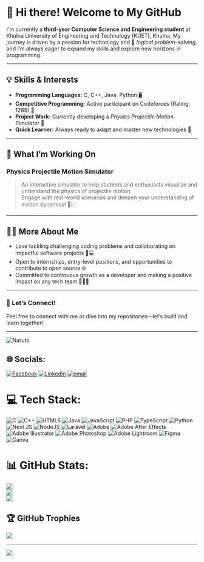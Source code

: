 # 👋 Hi there! Welcome to My GitHub

I'm currently a **third-year Computer Science and Engineering student** at Khulna University of Engineering and Technology (KUET), Khulna. My journey is driven by a passion for technology and 🧠 *logical problem-solving,* and I’m always eager to expand my skills and explore new horizons in programming.

---

## 💡 Skills & Interests

- **Programming Languages:** C, C++, Java, Python 🖥️  
- **Competitive Programming:** Active participant on Codeforces (Rating: 1289) 🏅  
- **Project Work:** Currently developing a *Physics Projectile Motion Simulator* 🎯  
- **Quick Learner:** Always ready to adapt and master new technologies 🚀

---

## 🔧 What I’m Working On

### Physics Projectile Motion Simulator
> An interactive simulator to help students and enthusiasts visualize and understand the physics of projectile motion.  
> Engage with real-world scenarios and deepen your understanding of motion dynamics! 🏀📈  

---

## 🙋‍♂️ More About Me

- Love tackling challenging coding problems and collaborating on impactful software projects 🤝💻
- Open to internships, entry-level positions, and opportunities to contribute to open source 🌐
- Committed to continuous growth as a developer and making a positive impact on any tech team 🌱👨‍💻

---

### 🌟 Let’s Connect!

Feel free to connect with me or dive into my repositories—let’s build and learn together!

---


![Naruto](https://media2.giphy.com/media/v1.Y2lkPTc5MGI3NjExNnFodW5ocml2ZnZuYXVnbHR4b2FkMGgyb3FxNXVscWNsOHcyZTJ5MiZlcD12MV9pbnRlcm5hbF9naWZfYnlfaWQmY3Q9Zw/NDYQkBC3C1aog/giphy.gif)





## 🌐 Socials:
[![Facebook](https://img.shields.io/badge/Facebook-%231877F2.svg?logo=Facebook&logoColor=white)](https://facebook.com/https://www.facebook.com/tawhidul.hasan.792/) [![LinkedIn](https://img.shields.io/badge/LinkedIn-%230077B5.svg?logo=linkedin&logoColor=white)](https://linkedin.com/in/https://www.linkedin.com/in/tawhidul-hasan-9a2a87370/) [![email](https://img.shields.io/badge/Email-D14836?logo=gmail&logoColor=white)](mailto:ttawhid401@gmail.com) 

# 💻 Tech Stack:
![C](https://img.shields.io/badge/c-%2300599C.svg?style=for-the-badge&logo=c&logoColor=white) ![C++](https://img.shields.io/badge/c++-%2300599C.svg?style=for-the-badge&logo=c%2B%2B&logoColor=white) ![HTML5](https://img.shields.io/badge/html5-%23E34F26.svg?style=for-the-badge&logo=html5&logoColor=white) ![Java](https://img.shields.io/badge/java-%23ED8B00.svg?style=for-the-badge&logo=openjdk&logoColor=white) ![JavaScript](https://img.shields.io/badge/javascript-%23323330.svg?style=for-the-badge&logo=javascript&logoColor=%23F7DF1E) ![PHP](https://img.shields.io/badge/php-%23777BB4.svg?style=for-the-badge&logo=php&logoColor=white) ![TypeScript](https://img.shields.io/badge/typescript-%23007ACC.svg?style=for-the-badge&logo=typescript&logoColor=white) ![Python](https://img.shields.io/badge/python-3670A0?style=for-the-badge&logo=python&logoColor=ffdd54) ![Next JS](https://img.shields.io/badge/Next-black?style=for-the-badge&logo=next.js&logoColor=white) ![NodeJS](https://img.shields.io/badge/node.js-6DA55F?style=for-the-badge&logo=node.js&logoColor=white) ![Laravel](https://img.shields.io/badge/laravel-%23FF2D20.svg?style=for-the-badge&logo=laravel&logoColor=white) ![Adobe](https://img.shields.io/badge/adobe-%23FF0000.svg?style=for-the-badge&logo=adobe&logoColor=white) ![Adobe After Effects](https://img.shields.io/badge/Adobe%20After%20Effects-9999FF.svg?style=for-the-badge&logo=Adobe%20After%20Effects&logoColor=white) ![Adobe Illustrator](https://img.shields.io/badge/adobe%20illustrator-%23FF9A00.svg?style=for-the-badge&logo=adobe%20illustrator&logoColor=white) ![Adobe Photoshop](https://img.shields.io/badge/adobe%20photoshop-%2331A8FF.svg?style=for-the-badge&logo=adobe%20photoshop&logoColor=white) ![Adobe Lightroom](https://img.shields.io/badge/Adobe%20Lightroom-31A8FF.svg?style=for-the-badge&logo=Adobe%20Lightroom&logoColor=white) ![Figma](https://img.shields.io/badge/figma-%23F24E1E.svg?style=for-the-badge&logo=figma&logoColor=white) ![Canva](https://img.shields.io/badge/Canva-%2300C4CC.svg?style=for-the-badge&logo=Canva&logoColor=white)
# 📊 GitHub Stats:
![](https://github-readme-stats.vercel.app/api?username=mayer-doa-coder&theme=dark&hide_border=false&include_all_commits=false&count_private=false)<br/>
![](https://nirzak-streak-stats.vercel.app/?user=mayer-doa-coder&theme=dark&hide_border=false)<br/>
![](https://github-readme-stats.vercel.app/api/top-langs/?username=mayer-doa-coder&theme=dark&hide_border=false&include_all_commits=false&count_private=false&layout=compact)

## 🏆 GitHub Trophies
![](https://github-profile-trophy.vercel.app/?username=mayer-doa-coder&theme=radical&no-frame=false&no-bg=true&margin-w=4)

---
[![](https://visitcount.itsvg.in/api?id=mayer-doa-coder&icon=0&color=0)](https://visitcount.itsvg.in)

<!-- Proudly created with GPRM ( https://gprm.itsvg.in ) -->
